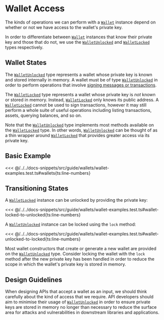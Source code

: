 # Wallet Access

The kinds of operations we can perform with a [`Wallet`](../../api/Wallet/Wallet.md) instance depend on
whether or not we have access to the wallet's private key.

In order to differentiate between [`Wallet`](../../api/Wallet/Wallet.md) instances that know their private key
and those that do not, we use the [`WalletUnlocked`](../../api/Wallet/WalletUnlocked.md) and [`WalletLocked`](../../api/Wallet/WalletLocked.md) types
respectively.

## Wallet States

The [`WalletUnlocked`](../../api/Wallet/WalletUnlocked.md) type represents a wallet whose private key is known and
stored internally in memory. A wallet must be of type [`WalletUnlocked`](../../api/Wallet/WalletUnlocked.md) in order
to perform operations that involve [signing messages or
transactions](./signing.md).

The [`WalletLocked`](../../api/Wallet/WalletLocked.md) type represents a wallet whose private key is _not_ known or stored
in memory. Instead, [`WalletLocked`](../../api/Wallet/WalletLocked.md) only knows its public address. A [`WalletLocked`](../../api/Wallet/WalletLocked.md) cannot be
used to sign transactions, however it may still perform a whole suite of useful
operations including listing transactions, assets, querying balances, and so on.

Note that the [`WalletUnlocked`](../../api/Wallet/WalletUnlocked.md) type implements most methods available on the [`WalletLocked`](../../api/Wallet/WalletLocked.md)
type. In other words, [`WalletUnlocked`](../../api/Wallet/WalletUnlocked.md) can be thought of as a thin wrapper around [`WalletLocked`](../../api/Wallet/WalletLocked.md) that
provides greater access via its private key.

## Basic Example

<<< @/../../docs-snippets/src/guide/wallets/wallet-examples.test.ts#wallets{ts:line-numbers}

## Transitioning States

A [`WalletLocked`](../../api/Wallet/WalletLocked.md) instance can be unlocked by providing the private key:

<<< @/../../docs-snippets/src/guide/wallets/wallet-examples.test.ts#wallet-locked-to-unlocked{ts:line-numbers}

A [`WalletUnlocked`](../../api/Wallet/WalletUnlocked.md) instance can be locked using the `lock` method:

<<< @/../../docs-snippets/src/guide/wallets/wallet-examples.test.ts#wallet-unlocked-to-locked{ts:line-numbers}

Most wallet constructors that create or generate a new wallet are provided on
the [`WalletUnlocked`](../../api/Wallet/WalletUnlocked.md) type. Consider locking the wallet with the `lock` method after the new private
key has been handled in order to reduce the scope in which the wallet's private
key is stored in memory.

## Design Guidelines

When designing APIs that accept a wallet as an input, we should think carefully
about the kind of access that we require. API developers should aim to minimise
their usage of [`WalletUnlocked`](../../api/Wallet/WalletUnlocked.md) in order to ensure private keys are stored in
memory no longer than necessary to reduce the surface area for attacks and
vulnerabilities in downstream libraries and applications.
